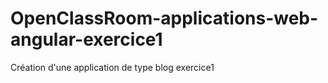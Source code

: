 # OpenClassRoom-applications-web-angular-exercice1
Création d'une application de type blog exercice1
